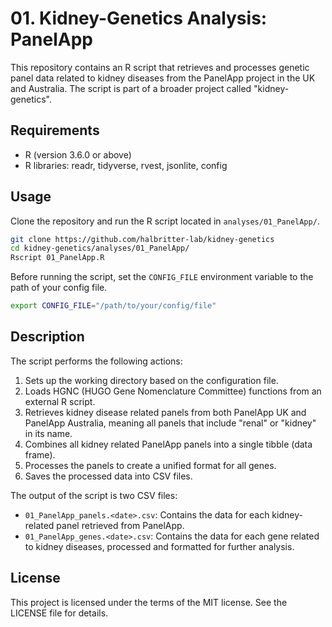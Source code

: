 # 01. Kidney-Genetics Analysis: PanelApp

This repository contains an R script that retrieves and processes genetic panel data related to kidney diseases from the PanelApp project in the UK and Australia. The script is part of a broader project called "kidney-genetics".

## Requirements

- R (version 3.6.0 or above)
- R libraries: readr, tidyverse, rvest, jsonlite, config

## Usage

Clone the repository and run the R script located in `analyses/01_PanelApp/`. 

```bash
git clone https://github.com/halbritter-lab/kidney-genetics
cd kidney-genetics/analyses/01_PanelApp/
Rscript 01_PanelApp.R
```

Before running the script, set the `CONFIG_FILE` environment variable to the path of your config file.

```bash
export CONFIG_FILE="/path/to/your/config/file"
```

## Description

The script performs the following actions:

1. Sets up the working directory based on the configuration file.
2. Loads HGNC (HUGO Gene Nomenclature Committee) functions from an external R script.
3. Retrieves kidney disease related panels from both PanelApp UK and PanelApp Australia, meaning all panels that include "renal" or "kidney" in its name.
4. Combines all kidney related PanelApp panels into a single tibble (data frame).
5. Processes the panels to create a unified format for all genes.
6. Saves the processed data into CSV files. 

The output of the script is two CSV files:

- `01_PanelApp_panels.<date>.csv`: Contains the data for each kidney-related panel retrieved from PanelApp.
- `01_PanelApp_genes.<date>.csv`: Contains the data for each gene related to kidney diseases, processed and formatted for further analysis.

## License

This project is licensed under the terms of the MIT license. See the LICENSE file for details.
